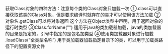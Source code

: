 获取Class对象的四种方法：注意每个类的Class对象只加载一次
①.class可以直接获取该类的Class对象，但是要求编译时就存在的类才可以使用该方法加载
②对象名.getClass可以将对象返回
这个方法在Object类型中声明，用于返回对象的运行时类型
③Class.forName("")
适用于java的类加载器加载，java的类加载器的目录是指定的，引号中指定的是包名加类型
④使用类加载器对象进行加载 .loadClass(“全类型名称”)
用于类加载器加载指定目录下的类，可以用于加载类路径下的配置资源文件